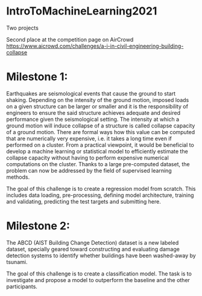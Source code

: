 # IntroToMachineLearning2021
Two projects

Second place at the competition page on AirCrowd https://www.aicrowd.com/challenges/a-i-in-civil-engineering-building-collapse

# Milestone 1:

Earthquakes are seismological events that cause the ground to start shaking. Depending on the intensity of the ground motion, imposed loads on a given structure can be larger or smaller and it is the responsibility of engineers to ensure the said structure achieves adequate and desired performance given the seismological setting. The intensity at which a ground motion will induce collapse of a structure is called collapse capacity of a ground motion. There are formal ways how this value can be computed that are numerically very expensive, i.e. it takes a long time even if performed on a cluster. From a practical viewpoint, it would be beneficial to develop a machine learning or statistical model to efficiently estimate the collapse capacity without having to perform expensive numerical computations on the cluster. Thanks to a large pre-computed dataset, the problem can now be addressed by the field of supervised learning methods.

The goal of this challenge is to create a regression model from scratch. This includes data loading, pre-processing, defining model architecture, training and validating, predicting the test targets and submitting here.



# Milestone 2:

The ABCD (AIST Building Change Detection) dataset is a new labeled dataset, specially geared toward constructing and evaluating damage detection systems to identify whether buildings have been washed-away by tsunami.

The goal of this challenge is to create a classification model. The task is to investigate and propose a model to outperform the baseline and the other participants.

